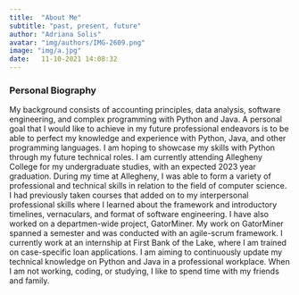 ```yaml
---
title:  "About Me"
subtitle: "past, present, future"
author: "Adriana Solis"
avatar: "img/authors/IMG-2609.png"
image: "img/a.jpg"
date:   11-10-2021 14:08:32
---
```


### **Personal Biography**

My background consists of accounting principles, data analysis, software engineering, and complex programming with Python and Java. A personal goal that I would like to achieve in my future professional endeavors is to be able to perfect my knowledge and experience with Python, Java, and other programming languages. I am hoping to showcase my skills with Python through my future technical roles. I am currently attending Allegheny College for my undergraduate studies, with an expected 2023 year graduation. During my time at Allegheny, I was able to form a variety of professional and technical skills in relation to the field of computer science. I had previously taken courses that added on to my interpersonal professional skills where I learned about the framework and introductory timelines, vernaculars, and format of software engineering. I have also worked on a departmen-wide project, GatorMiner. My work on GatorMiner spanned a semester and was conducted with an agile-scrum framework. I currently work at an internship at First Bank of the Lake, where I am trained on case-specific loan applications. I am aiming to continuously update my technical knowledge on Python and Java in a professional workplace. When I am not working, coding, or studying, I like to spend time with my friends and family.
